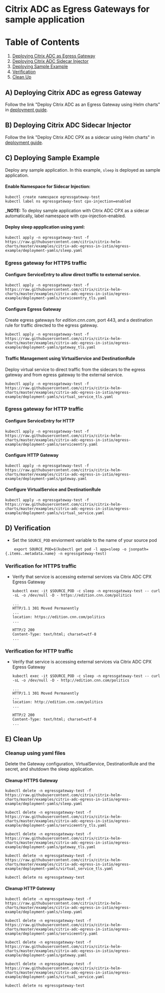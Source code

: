 # Citrix ADC as Egress Gateways for sample application

# Table of Contents
1. [Deploying Citrix ADC as Egress Gateway](#citrix-Egress-gateway)
2. [Deploying Citrix ADC Sidecar Injector](#citrix-sidecar-injector)
3. [Deploying Sample Example](#deploying-sample-example)
4. [Verification](#verification)
5. [Clean Up](#cleanup)


## <a name="citrix-egress-gateway">A) Deploying Citrix ADC as egress Gateway</a>

Follow the link "Deploy Citrix ADC as an Egress Gateway using Helm charts" in [deployment guide](https://github.com/citrix/citrix-istio-adaptor/tree/master/docs/istio-integration#deployment-options).  

## <a name="citrix-sidecar-injector">B) Deploying Citrix ADC Sidecar Injector </a>

Follow the link "Deploy Citrix ADC CPX as a sidecar using Helm charts" in [deployment guide](https://github.com/citrix/citrix-istio-adaptor/tree/master/docs/istio-integration#deployment-options).

## <a name="deploying-sample-example">C) Deploying Sample Example</a>
Deploy any sample application. In this example, `sleep` is deployed as sample application.


#### Enable Namespace for Sidecar Injection:

```
kubectl create namespace egressgateway-test
kubectl label ns egressgateway-test cpx-injection=enabled
```
_**NOTE:** To deploy sample application with Citrix ADC CPX as a sidecar automatically, label namespace with cpx-injection-enabled.
#### Deploy sleep appplication using yaml:
```
kubectl apply -n egressgateway-test -f https://raw.githubusercontent.com/citrix/citrix-helm-charts/master/examples/citrix-adc-egress-in-istio/egress-example/deployment-yamls/sleep.yaml
```

### Egress gateway for HTTPS traffic

#### Configure ServiceEntry to allow direct traffic to external service.
```
kubectl apply -n egressgateway-test -f https://raw.githubusercontent.com/citrix/citrix-helm-charts/master/examples/citrix-adc-egress-in-istio/egress-example/deployment-yamls/serviceentry_tls.yaml
```


#### Configure Egress Gateway 
Create egress gateways for _edition.cnn.com_, port 443, and a destination rule for traffic directed to the egress gateway.

```
kubectl apply -n egressgateway-test -f https://raw.githubusercontent.com/citrix/citrix-helm-charts/master/examples/citrix-adc-egress-in-istio/egress-example/deployment-yamls/gateway_tls.yaml
```     

#### Traffic Management using VirtualService and DestinationRule
Deploy virtual service to direct traffic from the sidecars to the egress gateway and from egress gateway to the external service. 

```
kubectl apply -n egressgateway-test -f https://raw.githubusercontent.com/citrix/citrix-helm-charts/master/examples/citrix-adc-egress-in-istio/egress-example/deployment-yamls/virtual_service_tls.yaml
```


### Egress gateway for HTTP traffic

#### Configure ServiceEntry for HTTP
```
kubectl apply -n egressgateway-test -f https://raw.githubusercontent.com/citrix/citrix-helm-charts/master/examples/citrix-adc-egress-in-istio/egress-example/deployment-yamls/serviceentry.yaml
```
    
#### Configure HTTP Gateway
```
kubectl apply -n egressgateway-test -f https://raw.githubusercontent.com/citrix/citrix-helm-charts/master/examples/citrix-adc-egress-in-istio/egress-example/deployment-yamls/gateway.yaml
```

#### Configure VirtualService and DestinationRule
```
kubectl apply -n egressgateway-test -f https://raw.githubusercontent.com/citrix/citrix-helm-charts/master/examples/citrix-adc-egress-in-istio/egress-example/deployment-yamls/virtual_service.yaml
```

    
## <a name="verification">D) Verification</a>
- Set the `SOURCE_POD` enviorment variable to the name of your source pod
```
    export SOURCE_POD=$(kubectl get pod -l app=sleep -o jsonpath={.items..metadata.name} -n egressgateway-test)
```    

### Verification for HTTPS traffic

- Verify that service is accessing external services via Citrix ADC CPX Egress Gateway

    ``` kubectl exec -it $SOURCE_POD -c sleep -n egressgateway-test -- curl -sL -o /dev/null -D - https://edition.cnn.com/politics ```

    ```
    ...
    HTTP/1.1 301 Moved Permanently
    ...
    location: https://edition.cnn.com/politics
    ...

    HTTP/2 200
    Content-Type: text/html; charset=utf-8
    ...
    ```
    
### Verification for HTTP traffic
- Verify that service is accessing external services via Citrix ADC CPX Egress Gateway

    ``` kubectl exec -it $SOURCE_POD -c sleep -n egressgateway-test -- curl -sL -o /dev/null -D - http://edition.cnn.com/politics ```

    ```
    ...
    HTTP/1.1 301 Moved Permanently
    ...
    location: http://edition.cnn.com/politics
    ...

    HTTP/2 200
    Content-Type: text/html; charset=utf-8
    ...
    ```
    


## <a name="cleanup">E) Clean Up </a>


### Cleanup using yaml files

Delete the Gateway configuration, VirtualService, DestinationRule and the secret, and shutdown the sleep application.

#### Cleanup HTTPS Gateway

```
kubectl delete -n egressgateway-test -f https://raw.githubusercontent.com/citrix/citrix-helm-charts/master/examples/citrix-adc-egress-in-istio/egress-example/deployment-yamls/sleep.yaml

kubectl delete -n egressgateway-test -f https://raw.githubusercontent.com/citrix/citrix-helm-charts/master/examples/citrix-adc-egress-in-istio/egress-example/deployment-yamls/serviceentry_tls.yaml

kubectl delete -n egressgateway-test -f https://raw.githubusercontent.com/citrix/citrix-helm-charts/master/examples/citrix-adc-egress-in-istio/egress-example/deployment-yamls/gateway_tls.yaml

kubectl delete -n egressgateway-test -f https://raw.githubusercontent.com/citrix/citrix-helm-charts/master/examples/citrix-adc-egress-in-istio/egress-example/deployment-yamls/virtual_service_tls.yaml

kubectl delete ns egressgateway-test

```

#### Cleanup HTTP Gateway

```
kubectl delete -n egressgateway-test -f https://raw.githubusercontent.com/citrix/citrix-helm-charts/master/examples/citrix-adc-egress-in-istio/egress-example/deployment-yamls/sleep.yaml

kubectl delete -n egressgateway-test -f https://raw.githubusercontent.com/citrix/citrix-helm-charts/master/examples/citrix-adc-egress-in-istio/egress-example/deployment-yamls/serviceentry.yaml

kubectl delete -n egressgateway-test -f https://raw.githubusercontent.com/citrix/citrix-helm-charts/master/examples/citrix-adc-egress-in-istio/egress-example/deployment-yamls/gateway.yaml

kubectl delete -n egressgateway-test -f https://raw.githubusercontent.com/citrix/citrix-helm-charts/master/examples/citrix-adc-egress-in-istio/egress-example/deployment-yamls/virtual_service.yaml

kubectl delete ns egressgateway-test

```
